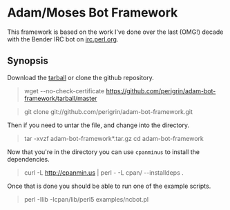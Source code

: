 # Adam/Moses Bot Framework

This framework is based on the work I've done over the last (OMG!) decade with
the Bender IRC bot on [irc.perl.org](irc://irc.perl.org).

## Synopsis

Download the [tarball][1] or clone the github repository.

 > wget --no-check-certificate https://github.com/perigrin/adam-bot-framework/tarball/master

 > git clone git://github.com/perigrin/adam-bot-framework.git
 
Then if you need to untar the file, and change into the directory.

 > tar -xvzf adam-bot-framework*.tar.gz
 > cd adam-bot-framework

Now that you're in the directory you can use `cpanminus` to install the dependencies.

 > curl -L http://cpanmin.us | perl - -L cpan/ --installdeps .

Once that is done you should be able to run one of the example scripts.

 > perl -Ilib -Icpan/lib/perl5 examples/ncbot.pl

[1]: https://github.com/perigrin/adam-bot-framework/tarball/master